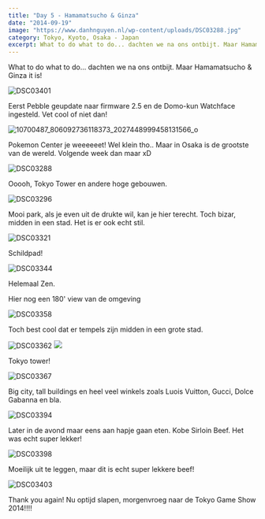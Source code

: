 ```yaml
---
title: "Day 5 - Hamamatsucho & Ginza"
date: "2014-09-19"
image: "https://www.danhnguyen.nl/wp-content/uploads/DSC03288.jpg"
category: Tokyo, Kyoto, Osaka - Japan
excerpt: What to do what to do... dachten we na ons ontbijt. Maar Hamamatsucho & Ginza it is...
---
```


What to do what to do... dachten we na ons ontbijt. Maar Hamamatsucho & Ginza it is!

![DSC03401](https://www.danhnguyen.nl/wp-content/uploads//DSC03401-1024x575.jpg)

Eerst Pebble geupdate naar firmware 2.5 en de Domo-kun Watchface ingesteld. Vet cool of niet dan!

![10700487_806092736118373_2027448999458131566_o](https://www.danhnguyen.nl/wp-content/uploads//10700487_806092736118373_2027448999458131566_o-1024x259.jpg)

Pokemon Center je weeeeeet! Wel klein tho.. Maar in Osaka is de grootste van de wereld. Volgende week dan maar xD

![DSC03288](https://www.danhnguyen.nl/wp-content/uploads//DSC03288-1024x575.jpg)

Ooooh, Tokyo Tower en andere hoge gebouwen.

![DSC03296](https://www.danhnguyen.nl/wp-content/uploads//DSC03296-1024x575.jpg)

Mooi park, als je even uit de drukte wil, kan je hier terecht. Toch bizar, midden in een stad. Het is er ook echt stil.

![DSC03321](https://www.danhnguyen.nl/wp-content/uploads//DSC03321-1024x575.jpg)

Schildpad!

![DSC03344](https://www.danhnguyen.nl/wp-content/uploads//DSC03344-1024x575.jpg)

Helemaal Zen.

<!-- <iframe src="//www.youtube.com/embed/FW6uRdbkyXY?rel=0" frameborder="0" allowfullscreen="allowfullscreen"></iframe> -->

Hier nog een 180' view van de omgeving

![DSC03358](https://www.danhnguyen.nl/wp-content/uploads//DSC03358-1024x575.jpg)

Toch best cool dat er tempels zijn midden in een grote stad.

![DSC03362](https://www.danhnguyen.nl/wp-content/uploads//DSC03362-575x1024.jpg) ![](https://www.danhnguyen.nl/wp-content/uploads//IMG_3706-576x1024.jpg)

Tokyo tower!

![DSC03367](https://www.danhnguyen.nl/wp-content/uploads//DSC03367-1024x575.jpg)

Big city, tall buildings en heel veel winkels zoals Luois Vuitton, Gucci, Dolce Gabanna en bla.

![DSC03394](https://www.danhnguyen.nl/wp-content/uploads//DSC03394-1024x575.jpg)

Later in de avond maar eens aan hapje gaan eten. Kobe Sirloin Beef. Het was echt super lekker!

![DSC03398](https://www.danhnguyen.nl/wp-content/uploads//DSC03398-1024x575.jpg)

Moeilijk uit te leggen, maar dit is echt super lekkere beef!

![DSC03403](https://www.danhnguyen.nl/wp-content/uploads//DSC03403-1024x575.jpg)

Thank you again! Nu optijd slapen, morgenvroeg naar de Tokyo Game Show 2014!!!!
